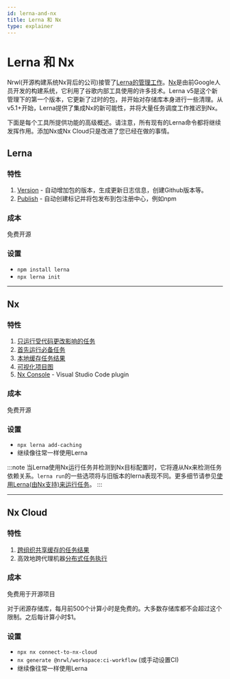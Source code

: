 ```yaml
---
id: lerna-and-nx
title: Lerna 和 Nx
type: explainer
---
```


# Lerna 和 Nx


Nrwl(开源构建系统Nx背后的公司)接管了[Lerna的管理工作](https://dev.to/nrwl/lerna-is-dead-long-live-lerna-3jal)。[Nx](https://nx.dev)是由前Google人员开发的构建系统，它利用了谷歌内部工具使用的许多技术。Lerna v5是这个新管理下的第一个版本，它更新了过时的包，并开始对存储库本身进行一些清理。从v5.1+开始，Lerna提供了集成Nx的新可能性，并将大量任务调度工作推迟到Nx。

下面是每个工具所提供功能的高级概述。请注意，所有现有的Lerna命令都将继续发挥作用。添加Nx或Nx Cloud只是改进了您已经在做的事情。

## Lerna

### 特性

1. [Version](./features/version-and-publish) - 自动增加包的版本，生成更新日志信息，创建Github版本等。
2. [Publish](./features/version-and-publish) - 自动创建标记并将包发布到包注册中心，例如npm

### 成本

免费开源

### 设置

- `npm install lerna`
- `npx lerna init`

---

## Nx

### 特性

1. [只运行受代码更改影响的任务](./features/run-tasks)
2. [首先运行必备任务](./features/run-tasks)
3. [本地缓存任务结果](./features/cache-tasks)
4. [可视化项目图](./features/project-graph)
5. [Nx Console](./features/editor-integrations#nx-console-for-vscode) - Visual Studio Code plugin

### 成本

免费开源

### 设置

- `npx lerna add-caching`
- 继续像往常一样使用Lerna

:::note
当Lerna使用Nx运行任务并检测到Nx目标配置时，它将遵从Nx来检测任务依赖关系。`lerna run`的一些选项将与旧版本的lerna表现不同。更多细节请参见[使用Lerna(由Nx支持)来运行任务](docs/lerna6-obsolete-options.md)。
:::

---

## Nx Cloud

### 特性

1. [跨组织共享缓存的任务结果](./features/cache-tasks#distributed-computation-caching)
2. 高效地跨代理机器[分布式任务执行](./features/distribute-tasks)

### 成本

免费用于开源项目

对于闭源存储库，每月前500个计算小时是免费的。大多数存储库都不会超过这个限制。之后每计算小时$1。

### 设置

- `npx nx connect-to-nx-cloud`
- `nx generate @nrwl/workspace:ci-workflow` (或手动设置CI)
- 继续像往常一样使用Lerna
